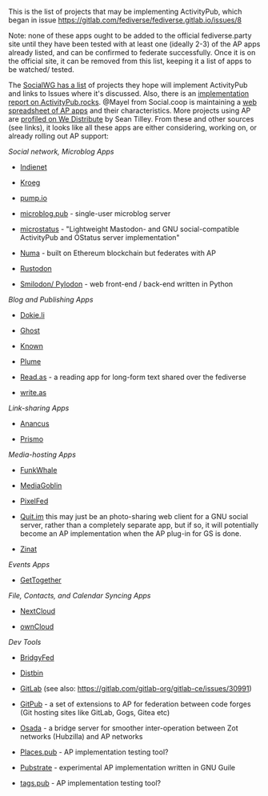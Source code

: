 This is the list of projects that may be implementing ActivityPub, which began in issue https://gitlab.com/fediverse/fediverse.gitlab.io/issues/8

Note: none of these apps ought to be added to the official fediverse.party site until they have been tested with at least one (ideally 2-3) of the AP apps already listed, and can be confirmed to federate successfully. Once it is on the official site, it can be removed from this list, keeping it a list of apps to be watched/ tested.

The [SocialWG has a list](https://www.w3.org/wiki/Socialwg/ActivityPub_network) of projects they hope will implement ActivityPub and links to Issues where it&#39;s discussed. Also, there is an [implementation report on ActivityPub.rocks](https://activitypub.rocks/implementation-report/). @Mayel from Social.coop is maintaining a [web spreadsheet of AP apps](https://ethercalc.org/fediverse-stacks) and their characteristics. More projects using AP are [profiled on We Distribute](https://medium.com/we-distribute) by Sean Tilley. From these and other sources (see links), it looks like all these apps are either considering, working on, or already rolling out AP support:

*Social network, Microblog Apps*

* [Indienet](https://source.ind.ie/project/heartbeat-cocoa/issues/194#note_10162)

* [Kroeg](https://github.com/puckipedia/Kroeg)

* [pump.io](https://github.com/pump-io/pump.io/issues/1241)

* [microblog.pub](https://github.com/tsileo/microblog.pub) - single-user microblog server

* [microstatus](https://github.com/Arkanosis/microstatus) - "Lightweight Mastodon- and GNU social-compatible ActivityPub and OStatus server implementation"

* [Numa](https://github.com/numaverse/numaverse-gateway/issues/3) - built on Ethereum blockchain but federates with AP

* [Rustodon](https://github.com/rustodon/rustodon)

* [Smilodon/ Pylodon](https://blog.rowan.website/2017/12/23/pylodon/) - web front-end / back-end written in Python

*Blog and Publishing Apps*

* [Dokie.li](https://dokie.li/)

* [Ghost](https://forum.ghost.org/t/federate-over-activitypub/1989/15)

* [Known](https://github.com/idno/Known/issues/1701)

* [Plume](https://github.com/Plume-org/Plume)

* [Read.as](https://github.com/writeas/Read.as) - a reading app for long-form text shared over the fediverse

* [write.as](https://writing.exchange/@write_as/100545043913590519)

*Link-sharing Apps*

* [Anancus](https://gitlab.com/tuxether/anancus)

* [Prismo](https://gitlab.com/mbajur/prismo)

*Media-hosting Apps*

* [FunkWhale](https://medium.com/we-distribute/funkwhale-an-open-source-grooveshark-alternative-begins-activitypub-implementation-cbc10a412b20)

* [MediaGoblin](https://issues.mediagoblin.org/ticket/5503)

* [PixelFed](https://pixelfed.org/)

* [Quit.im](https://quit.im/) this may just be an photo-sharing web client for a GNU social server, rather than a completely separate app, but if so, it will potentially become an AP implementation when the AP plug-in for GS is done.

* [Zinat](https://github.com/yabirgb/zinat)

*Events Apps*

* [GetTogether](https://github.com/GetTogetherComm/GetTogether/issues/60)

*File, Contacts, and Calendar Syncing Apps*

* [NextCloud](https://help.nextcloud.com/t/activitypub-the-new-standard-for-decentralized-networks/26381)

* [ownCloud](https://github.com/owncloud/activity/issues/494)

*Dev Tools*

* [BridgyFed](https://github.com/snarfed/bridgy-fed/issues?utf8=%E2%9C%93&q=is%3Aissue+is%3Aopen+activitypub)

* [Distbin](http://distbin.com/about)

* [GitLab](https://gitlab.com/gitlab-org/gitlab-ce/issues/4013) (see also: https://gitlab.com/gitlab-org/gitlab-ce/issues/30991)

* [GitPub](https://github.com/git-federation/gitpub) - a set of extensions to AP for federation between code forges (Git hosting sites like GitLab, Gogs, Gitea etc)

* [Osada](https://macgirvin.com/wiki/mike/Osada/Home) - a bridge server for smoother inter-operation between Zot networks (Hubzilla) and AP networks

* [Places.pub](https://github.com/w3c/activitypub/issues/282) - AP implementation testing tool?

* [Pubstrate](https://gitlab.com/dustyweb/pubstrate) - experimental AP implementation written in GNU Guile

* [tags.pub](https://github.com/w3c/activitypub/issues/281) - AP implementation testing tool?